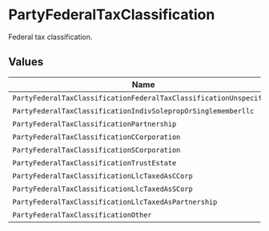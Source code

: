 # PartyFederalTaxClassification

Federal tax classification.


## Values

| Name                                                               | Value                                                              |
| ------------------------------------------------------------------ | ------------------------------------------------------------------ |
| `PartyFederalTaxClassificationFederalTaxClassificationUnspecified` | FEDERAL_TAX_CLASSIFICATION_UNSPECIFIED                             |
| `PartyFederalTaxClassificationIndivSolepropOrSinglememberllc`      | INDIV_SOLEPROP_OR_SINGLEMEMBERLLC                                  |
| `PartyFederalTaxClassificationPartnership`                         | PARTNERSHIP                                                        |
| `PartyFederalTaxClassificationCCorporation`                        | C_CORPORATION                                                      |
| `PartyFederalTaxClassificationSCorporation`                        | S_CORPORATION                                                      |
| `PartyFederalTaxClassificationTrustEstate`                         | TRUST_ESTATE                                                       |
| `PartyFederalTaxClassificationLlcTaxedAsCCorp`                     | LLC_TAXED_AS_C_CORP                                                |
| `PartyFederalTaxClassificationLlcTaxedAsSCorp`                     | LLC_TAXED_AS_S_CORP                                                |
| `PartyFederalTaxClassificationLlcTaxedAsPartnership`               | LLC_TAXED_AS_PARTNERSHIP                                           |
| `PartyFederalTaxClassificationOther`                               | OTHER                                                              |